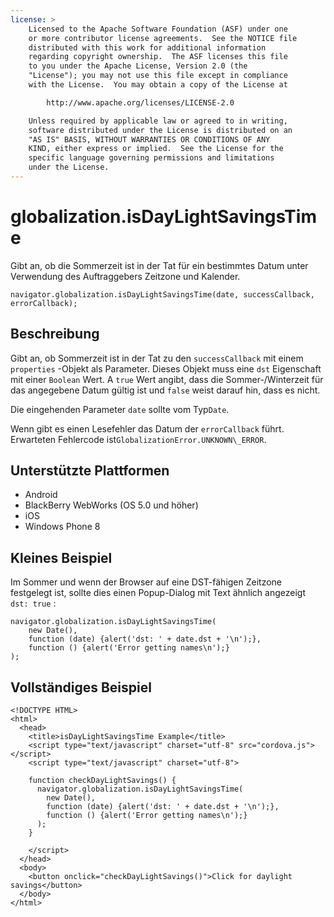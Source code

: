 ```yaml
---
license: >
    Licensed to the Apache Software Foundation (ASF) under one
    or more contributor license agreements.  See the NOTICE file
    distributed with this work for additional information
    regarding copyright ownership.  The ASF licenses this file
    to you under the Apache License, Version 2.0 (the
    "License"); you may not use this file except in compliance
    with the License.  You may obtain a copy of the License at

        http://www.apache.org/licenses/LICENSE-2.0

    Unless required by applicable law or agreed to in writing,
    software distributed under the License is distributed on an
    "AS IS" BASIS, WITHOUT WARRANTIES OR CONDITIONS OF ANY
    KIND, either express or implied.  See the License for the
    specific language governing permissions and limitations
    under the License.
---
```


# globalization.isDayLightSavingsTime

Gibt an, ob die Sommerzeit ist in der Tat für ein bestimmtes Datum unter Verwendung des Auftraggebers Zeitzone und Kalender.

    navigator.globalization.isDayLightSavingsTime(date, successCallback, errorCallback);
    

## Beschreibung

Gibt an, ob Sommerzeit ist in der Tat zu den `successCallback` mit einem `properties` -Objekt als Parameter. Dieses Objekt muss eine `dst` Eigenschaft mit einer `Boolean` Wert. A `true` Wert angibt, dass die Sommer-/Winterzeit für das angegebene Datum gültig ist und `false` weist darauf hin, dass es nicht.

Die eingehenden Parameter `date` sollte vom Typ`Date`.

Wenn gibt es einen Lesefehler das Datum der `errorCallback` führt. Erwarteten Fehlercode ist`GlobalizationError.UNKNOWN\_ERROR`.

## Unterstützte Plattformen

*   Android
*   BlackBerry WebWorks (OS 5.0 und höher)
*   iOS
*   Windows Phone 8

## Kleines Beispiel

Im Sommer und wenn der Browser auf eine DST-fähigen Zeitzone festgelegt ist, sollte dies einen Popup-Dialog mit Text ähnlich angezeigt `dst: true` :

    navigator.globalization.isDayLightSavingsTime(
        new Date(),
        function (date) {alert('dst: ' + date.dst + '\n');},
        function () {alert('Error getting names\n');}
    );
    

## Vollständiges Beispiel

    <!DOCTYPE HTML>
    <html>
      <head>
        <title>isDayLightSavingsTime Example</title>
        <script type="text/javascript" charset="utf-8" src="cordova.js"></script>
        <script type="text/javascript" charset="utf-8">
    
        function checkDayLightSavings() {
          navigator.globalization.isDayLightSavingsTime(
            new Date(),
            function (date) {alert('dst: ' + date.dst + '\n');},
            function () {alert('Error getting names\n');}
          );
        }
    
        </script>
      </head>
      <body>
        <button onclick="checkDayLightSavings()">Click for daylight savings</button>
      </body>
    </html>